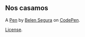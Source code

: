 Nos casamos
-----------


A [Pen](https://codepen.io/Belen-Segura/pen/ZEPWpgN) by [Belen Segura](https://codepen.io/Belen-Segura) on [CodePen](https://codepen.io).

[License](https://codepen.io/license/pen/ZEPWpgN).